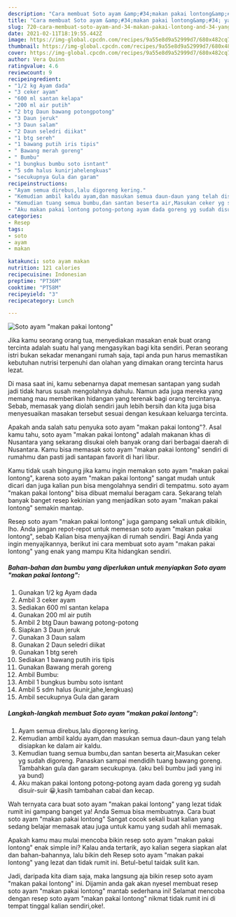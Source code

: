 ```yaml
---
description: "Cara membuat Soto ayam &amp;#34;makan pakai lontong&amp;#34; yang lezat dan Mudah Dibuat"
title: "Cara membuat Soto ayam &amp;#34;makan pakai lontong&amp;#34; yang lezat dan Mudah Dibuat"
slug: 720-cara-membuat-soto-ayam-and-34-makan-pakai-lontong-and-34-yang-lezat-dan-mudah-dibuat
date: 2021-02-11T18:19:55.442Z
image: https://img-global.cpcdn.com/recipes/9a55e8d9a52999d7/680x482cq70/soto-ayam-makan-pakai-lontong-foto-resep-utama.jpg
thumbnail: https://img-global.cpcdn.com/recipes/9a55e8d9a52999d7/680x482cq70/soto-ayam-makan-pakai-lontong-foto-resep-utama.jpg
cover: https://img-global.cpcdn.com/recipes/9a55e8d9a52999d7/680x482cq70/soto-ayam-makan-pakai-lontong-foto-resep-utama.jpg
author: Vera Quinn
ratingvalue: 4.6
reviewcount: 9
recipeingredient:
- "1/2 kg Ayam dada"
- "3 ceker ayam"
- "600 ml santan kelapa"
- "200 ml air putih"
- "2 btg Daun bawang potongpotong"
- "3 Daun jeruk"
- "3 Daun salam"
- "2 Daun seledri diikat"
- "1 btg sereh"
- "1 bawang putih iris tipis"
- " Bawang merah goreng"
- " Bumbu"
- "1 bungkus bumbu soto isntant"
- "5 sdm halus kunirjahelengkuas"
- "secukupnya Gula dan garam"
recipeinstructions:
- "Ayam semua direbus,lalu digoreng kering."
- "Kemudian ambil kaldu ayam,dan masukan semua daun-daun yang telah disiapkan ke dalam air kaldu."
- "Kemudian tuang semua bumbu,dan santan beserta air,Masukan ceker yg sudah digoreng. Panaskan sampai mendidih tuang bawang goreng. Tambahkan gula dan garam secukupnya. (aku beli bumbu jadi yang ini ya bund)"
- "Aku makan pakai lontong potong-potong ayam dada goreng yg sudah disuir-suir 😀,kasih tambahan cabai dan kecap."
categories:
- Resep
tags:
- soto
- ayam
- makan

katakunci: soto ayam makan 
nutrition: 121 calories
recipecuisine: Indonesian
preptime: "PT36M"
cooktime: "PT58M"
recipeyield: "3"
recipecategory: Lunch

---
```



![Soto ayam &#34;makan pakai lontong&#34;](https://img-global.cpcdn.com/recipes/9a55e8d9a52999d7/680x482cq70/soto-ayam-makan-pakai-lontong-foto-resep-utama.jpg)

Jika kamu seorang orang tua, menyediakan masakan enak buat orang tercinta adalah suatu hal yang mengasyikan bagi kita sendiri. Peran seorang istri bukan sekadar menangani rumah saja, tapi anda pun harus memastikan kebutuhan nutrisi terpenuhi dan olahan yang dimakan orang tercinta harus lezat.

Di masa  saat ini, kamu sebenarnya dapat memesan santapan yang sudah jadi tidak harus susah mengolahnya dahulu. Namun ada juga mereka yang memang mau memberikan hidangan yang terenak bagi orang tercintanya. Sebab, memasak yang diolah sendiri jauh lebih bersih dan kita juga bisa menyesuaikan masakan tersebut sesuai dengan kesukaan keluarga tercinta. 



Apakah anda salah satu penyuka soto ayam &#34;makan pakai lontong&#34;?. Asal kamu tahu, soto ayam &#34;makan pakai lontong&#34; adalah makanan khas di Nusantara yang sekarang disukai oleh banyak orang dari berbagai daerah di Nusantara. Kamu bisa memasak soto ayam &#34;makan pakai lontong&#34; sendiri di rumahmu dan pasti jadi santapan favorit di hari libur.

Kamu tidak usah bingung jika kamu ingin memakan soto ayam &#34;makan pakai lontong&#34;, karena soto ayam &#34;makan pakai lontong&#34; sangat mudah untuk dicari dan juga kalian pun bisa mengolahnya sendiri di tempatmu. soto ayam &#34;makan pakai lontong&#34; bisa dibuat memalui beragam cara. Sekarang telah banyak banget resep kekinian yang menjadikan soto ayam &#34;makan pakai lontong&#34; semakin mantap.

Resep soto ayam &#34;makan pakai lontong&#34; juga gampang sekali untuk dibikin, lho. Anda jangan repot-repot untuk memesan soto ayam &#34;makan pakai lontong&#34;, sebab Kalian bisa menyajikan di rumah sendiri. Bagi Anda yang ingin menyajikannya, berikut ini cara membuat soto ayam &#34;makan pakai lontong&#34; yang enak yang mampu Kita hidangkan sendiri.

<!--inarticleads1-->

##### Bahan-bahan dan bumbu yang diperlukan untuk menyiapkan Soto ayam &#34;makan pakai lontong&#34;:

1. Gunakan 1/2 kg Ayam dada
1. Ambil 3 ceker ayam
1. Sediakan 600 ml santan kelapa
1. Gunakan 200 ml air putih
1. Ambil 2 btg Daun bawang potong-potong
1. Siapkan 3 Daun jeruk
1. Gunakan 3 Daun salam
1. Gunakan 2 Daun seledri diikat
1. Gunakan 1 btg sereh
1. Sediakan 1 bawang putih iris tipis
1. Gunakan  Bawang merah goreng
1. Ambil  Bumbu:
1. Ambil 1 bungkus bumbu soto isntant
1. Ambil 5 sdm halus (kunir,jahe,lengkuas)
1. Ambil secukupnya Gula dan garam




<!--inarticleads2-->

##### Langkah-langkah membuat Soto ayam &#34;makan pakai lontong&#34;:

1. Ayam semua direbus,lalu digoreng kering.
1. Kemudian ambil kaldu ayam,dan masukan semua daun-daun yang telah disiapkan ke dalam air kaldu.
1. Kemudian tuang semua bumbu,dan santan beserta air,Masukan ceker yg sudah digoreng. Panaskan sampai mendidih tuang bawang goreng. Tambahkan gula dan garam secukupnya. (aku beli bumbu jadi yang ini ya bund)
1. Aku makan pakai lontong potong-potong ayam dada goreng yg sudah disuir-suir 😀,kasih tambahan cabai dan kecap.




Wah ternyata cara buat soto ayam &#34;makan pakai lontong&#34; yang lezat tidak rumit ini gampang banget ya! Anda Semua bisa membuatnya. Cara buat soto ayam &#34;makan pakai lontong&#34; Sangat cocok sekali buat kalian yang sedang belajar memasak atau juga untuk kamu yang sudah ahli memasak.

Apakah kamu mau mulai mencoba bikin resep soto ayam &#34;makan pakai lontong&#34; enak simple ini? Kalau anda tertarik, ayo kalian segera siapkan alat dan bahan-bahannya, lalu bikin deh Resep soto ayam &#34;makan pakai lontong&#34; yang lezat dan tidak rumit ini. Betul-betul taidak sulit kan. 

Jadi, daripada kita diam saja, maka langsung aja bikin resep soto ayam &#34;makan pakai lontong&#34; ini. Dijamin anda gak akan nyesel membuat resep soto ayam &#34;makan pakai lontong&#34; mantab sederhana ini! Selamat mencoba dengan resep soto ayam &#34;makan pakai lontong&#34; nikmat tidak rumit ini di tempat tinggal kalian sendiri,oke!.

